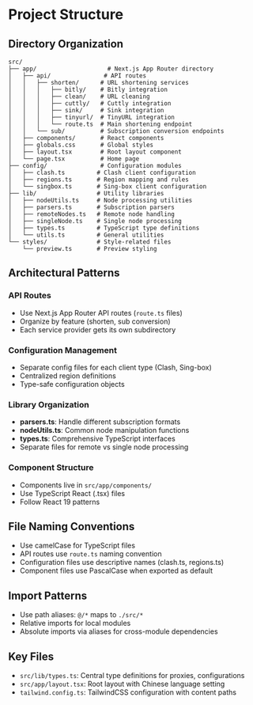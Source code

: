 # Project Structure

## Directory Organization

```
src/
├── app/                    # Next.js App Router directory
│   ├── api/               # API routes
│   │   ├── shorten/      # URL shortening services
│   │   │   ├── bitly/    # Bitly integration
│   │   │   ├── clean/    # URL cleaning
│   │   │   ├── cuttly/   # Cuttly integration
│   │   │   ├── sink/     # Sink integration
│   │   │   ├── tinyurl/  # TinyURL integration
│   │   │   └── route.ts  # Main shortening endpoint
│   │   └── sub/          # Subscription conversion endpoints
│   ├── components/       # React components
│   ├── globals.css       # Global styles
│   ├── layout.tsx        # Root layout component
│   └── page.tsx          # Home page
├── config/               # Configuration modules
│   ├── clash.ts         # Clash client configuration
│   ├── regions.ts       # Region mapping and rules
│   └── singbox.ts       # Sing-box client configuration
├── lib/                 # Utility libraries
│   ├── nodeUtils.ts     # Node processing utilities
│   ├── parsers.ts       # Subscription parsers
│   ├── remoteNodes.ts   # Remote node handling
│   ├── singleNode.ts    # Single node processing
│   ├── types.ts         # TypeScript type definitions
│   └── utils.ts         # General utilities
└── styles/              # Style-related files
    └── preview.ts       # Preview styling
```

## Architectural Patterns

### API Routes
- Use Next.js App Router API routes (`route.ts` files)
- Organize by feature (shorten, sub conversion)
- Each service provider gets its own subdirectory

### Configuration Management
- Separate config files for each client type (Clash, Sing-box)
- Centralized region definitions
- Type-safe configuration objects

### Library Organization
- **parsers.ts**: Handle different subscription formats
- **nodeUtils.ts**: Common node manipulation functions
- **types.ts**: Comprehensive TypeScript interfaces
- Separate files for remote vs single node processing

### Component Structure
- Components live in `src/app/components/`
- Use TypeScript React (.tsx) files
- Follow React 19 patterns

## File Naming Conventions
- Use camelCase for TypeScript files
- API routes use `route.ts` naming convention
- Configuration files use descriptive names (clash.ts, regions.ts)
- Component files use PascalCase when exported as default

## Import Patterns
- Use path aliases: `@/*` maps to `./src/*`
- Relative imports for local modules
- Absolute imports via aliases for cross-module dependencies

## Key Files
- `src/lib/types.ts`: Central type definitions for proxies, configurations
- `src/app/layout.tsx`: Root layout with Chinese language setting
- `tailwind.config.ts`: TailwindCSS configuration with content paths